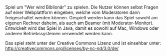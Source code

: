Spiel um "Wer wird Biblionär" zu spielen. Die Nutzer können selbst Fragen auf einer Webplattform eingeben, welche vom Moderatoren dann freigeschaltet werden können.
Gespielt werden kann das Spiel sowohl am eigenen Rechner daheim, als auch am Beamer (mit Moderator-Monitor).
Entwickelt wird das Spiel in Java, damit es sowohl auf Mac, Windows oder anderen Betriebssystemen verwendet werden kann.

Das spiel steht unter der Creative Commons Lizenz und ist einsehbar unter: http://creativecommons.org/licenses/by-nc-nd/3.0/de/